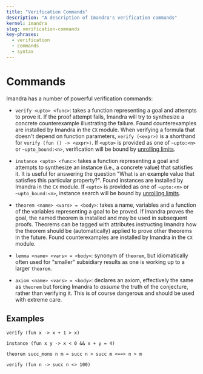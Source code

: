 ```yaml
---
title: "Verification Commands"
description: "A description of Imandra's verification commands"
kernel: imandra
slug: verification-commands
key-phrases:
  - verification
  - commands
  - syntax
---
```

# Commands

Imandra has a number of powerful verification commands:

- `verify <upto> <func>`: takes a function representing a goal and attempts to prove it.
  If the proof attempt fails, Imandra will try to synthesize a concrete
  counterexample illustrating the failure. Found counterexamples are installed
  by Imandra in the `CX` module. When verifying a formula that doesn't depend on
  function parameters, `verify (<expr>)` is a shorthand for `verify (fun () -> <expr>)`.
  If `<upto>` is provided as one of `~upto:<n>` or `~upto_bound:<n>`, verification
  will be bound by [unrolling limits](Verification%20-%20Unrolling.md#Unrolling-limits).

- `instance <upto> <func>`: takes a function representing a goal and attempts to
  synthesize an instance (i.e., a concrete value) that satisfies it. It is
  useful for answering the question "What is an example value that satisfies
  this particular property?". Found instances are installed by Imandra in the
  `CX` module.
  If `<upto>` is provided as one of `~upto:<n>` or `~upto_bound:<n>`, instance search
  will be bound by [unrolling limits](Verification%20-%20Unrolling.md#Unrolling-limits).

- `theorem <name> <vars> = <body>`: takes a name, variables and a function of
  the variables representing a goal to be proved. If Imandra proves the goal,
  the named theorem is installed and may be used in subsequent proofs. Theorems
  can be tagged with attributes instructing Imandra how the theorem should be
  (automatically) applied to prove other theorems in the future. Found
  counterexamples are installed by Imandra in the `CX` module.

- `lemma <name> <vars> = <body>`: synonym of `theorem`, but idiomatically often used
   for "smaller" subsidiary results as one is working up to a larger `theorem`.

- `axiom <name> <vars> = <body>`: declares an axiom, effectively the same as
   `theorem` but forcing Imandra to *assume* the truth of the conjecture, rather
   than verifying it. This is of course dangerous and should be used with
   extreme care.

## Examples

```{.imandra .input}
verify (fun x -> x + 1 > x)
```

```{.imandra .input}
instance (fun x y -> x < 0 && x + y = 4)
```

```{.imandra .input}
theorem succ_mono n m = succ n > succ m <==> n > m
```

```{.imandra .input}
verify (fun n -> succ n <> 100)
```
